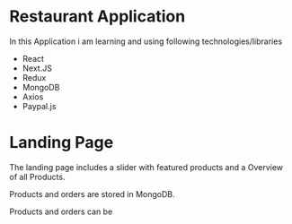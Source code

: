 # Restaurant Application
 In this Application i am learning and using following technologies/libraries
 - React
 - Next.JS
 - Redux
 - MongoDB
 - Axios
 - Paypal.js

# Landing Page

The landing page includes a slider with featured products and a Overview of all Products.


Products and orders are stored in MongoDB.

Products and orders can be 